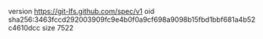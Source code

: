 version https://git-lfs.github.com/spec/v1
oid sha256:3463fccd292003909fc9e4b0f0a9cf698a9098b15fbd1bbf681a4b52c4610dcc
size 7522
